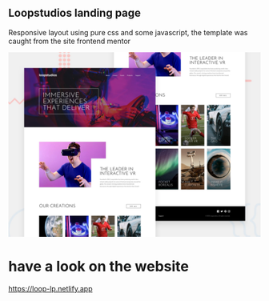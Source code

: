 ## Loopstudios landing page

Responsive layout using pure css and some javascript, the template was caught from the site frontend mentor

![Design preview for the Loopstudios landing page coding challenge](./design/desktop-preview.jpg)

# have a look on the website

https://loop-lp.netlify.app

